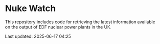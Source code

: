 # Nuke Watch

This repository includes code for retrieving the latest information available on the output of EDF nuclear power plants in the UK.

Last updated: 2025-06-17 04:25